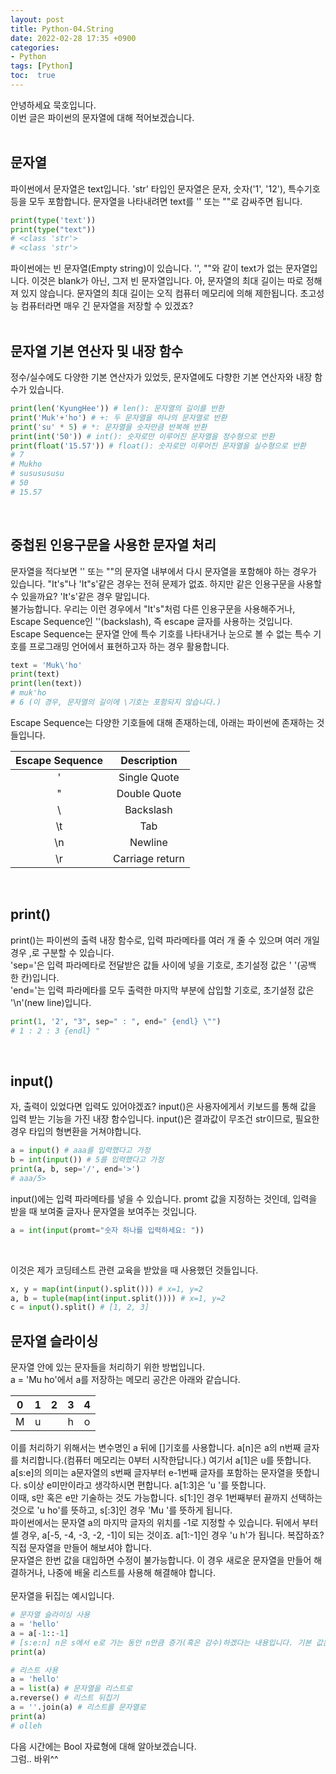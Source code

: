 ```yaml
---
layout: post
title: Python-04.String
date: 2022-02-28 17:35 +0900
categories:
- Python
tags: [Python]
toc:  true
---
```


안녕하세요 묵호입니다.<br>
이번 글은 파이썬의 문자열에 대해 적어보겠습니다.<br><br>

## 문자열<br>
파이썬에서 문자열은 text입니다. 'str' 타입인 문자열은 문자, 숫자('1', '12'), 특수기호 등을 모두 포함합니다. 문자열을 나타내려면 text를 '' 또는 ""로 감싸주면 됩니다.
```python
print(type('text'))
print(type("text"))
# <class 'str'>
# <class 'str'>
```
파이썬에는 빈 문자열(Empty string)이 있습니다. '', ""와 같이 text가 없는 문자열입니다. 이것은 blank가 아닌, 그저 빈 문자열입니다. 아, 문자열의 최대 길이는 따로 정해져 있지 않습니다. 문자열의 최대 길이는 오직 컴퓨터 메모리에 의해 제한됩니다. 초고성능 컴퓨터라면 매우 긴 문자열을 저장할 수 있겠죠?<br><br>

## 문자열 기본 연산자 및 내장 함수
정수/실수에도 다양한 기본 연산자가 있었듯, 문자열에도 다향한 기본 연산자와 내장 함수가 있습니다.<br>
```python
print(len('KyungHee')) # len(): 문자열의 길이를 반환
print('Muk'+'ho') # +: 두 문자열을 하나의 문자열로 반환
print('su' * 5) # *: 문자열을 숫자만큼 반복해 반환
print(int('50')) # int(): 숫자로만 이루어진 문자열을 정수형으로 반환
print(float('15.57')) # float(): 숫자로만 이루어진 문자열을 실수형으로 반환
# 7
# Mukho
# sususususu
# 50
# 15.57
```
<br>

## 중첩된 인용구문을 사용한 문자열 처리<br>
문자열을 적다보면 '' 또는 ""의 문자열 내부에서 다시 문자열을 포함해야 하는 경우가 있습니다. "It's"나 'It"s'같은 경우는 전혀 문제가 없죠. 하지만 같은 인용구문을 사용할 수 있을까요? 'It's'같은 경우 말입니다.<br>
불가능합니다. 우리는 이런 경우에서 "It's"처럼 다른 인용구문을 사용해주거나, Escape Sequence인 '\'(backslash), 즉 escape 글자를 사용하는 것입니다. Escape Sequence는 문자열 안에 특수 기호를 나타내거나 눈으로 볼 수 없는 특수 기호를 프로그래밍 언어에서 표현하고자 하는 경우 활용합니다.
```python
text = 'Muk\'ho'
print(text)
print(len(text))
# muk'ho
# 6 (이 경우, 문자열의 길이에 \기호는 포함되지 않습니다.)
```
Escape Sequence는 다양한 기호들에 대해 존재하는데, 아래는 파이썬에 존재하는 것들입니다.

| Escape Sequence | Description |
| :---: | :---: |
| ' | Single Quote |
| " | Double Quote |
| \ | Backslash |
| \t | Tab |
| \n | Newline |
| \r | Carriage return |

<br>

## print()
print()는 파이썬의 출력 내장 함수로, 입력 파라메타를 여러 개 줄 수 있으며 여러 개일 경우 ,로 구분할 수 있습니다.<br>
'sep='은 입력 파라메타로 전달받은 값들 사이에 넣을 기호로, 초기설정 값은 ' '(공백 한 칸)입니다.<br>
'end='는 입력 파라메타를 모두 출력한 마지막 부분에 삽입할 기호로, 초기설정 값은 '\n'(new line)입니다.<br>
```python
print(1, '2', "3", sep=" : ", end=" {endl} \"")
# 1 : 2 : 3 {endl} "
```
<br>

## input()
자, 출력이 있었다면 입력도 있어야겠죠? input()은 사용자에게서 키보드를 통해 값을 입력 받는 기능을 가진 내장 함수입니다. input()은 결과값이 무조건 str이므로, 필요한 경우 타입의 형변환을 거쳐야합니다.
```python
a = input() # aaa를 입력했다고 가정
b = int(input()) # 5를 입력했다고 가정
print(a, b, sep='/', end='>')
# aaa/5>
```
input()에는 입력 파라메타를 넣을 수 있습니다. promt 값을 지정하는 것인데, 입력을 받을 때 보여줄 글자나 문자열을 보여주는 것입니다.
```python
a = int(input(promt="숫자 하나를 입력하세요: "))
```
<br>

이것은 제가 코딩테스트 관련 교육을 받았을 때 사용했던 것들입니다.
```python
x, y = map(int(input().split())) # x=1, y=2
a, b = tuple(map(int(input.split()))) # x=1, y=2
c = input().split() # [1, 2, 3]
```

## 문자열 슬라이싱<br>
문자열 안에 있는 문자들을 처리하기 위한 방법입니다.<br>
a = 'Mu ho'에서 a를 저장하는 메모리 공간은 아래와 같습니다.

| 0 | 1 | 2 | 3 | 4 |
| :---: | :---: | :---: | :---: | :---: |
| M | u |  | h | o |

이를 처리하기 위해서는 변수명인 a 뒤에 []기호를 사용합니다. a[n]은 a의 n번째 글자를 처리합니다.(컴퓨터 메모리는 0부터 시작한답니다.) 여기서 a[1]은 u를 뜻합니다.<br>
a[s:e]의 의미는 a문자열의 s번째 글자부터 e-1번째 글자를 포함하는 문자열을 뜻합니다. s이상 e미만이라고 생각하시면 편합니다. a[1:3]은 'u '를 뜻합니다.<br>
이때, s만 혹은 e만 기술하는 것도 가능합니다. s[1:]인 경우 1번째부터 끝까지 선택하는 것으로 'u ho'를 뜻하고, s[:3]인 경우 'Mu '를 뜻하게 됩니다.<br>
파이썬에서는 문자열 a의 마지막 글자의 위치를 -1로 지정할 수 있습니다. 뒤에서 부터 셀 경우, a[-5, -4, -3, -2, -1]이 되는 것이죠. a[1:-1]인 경우 'u h'가 됩니다. 복잡하죠? 직접 문자열을 만들어 해보셔야 합니다.<br>
문자열은 한번 값을 대입하면 수정이 불가능합니다. 이 경우 새로운 문자열을 만들어 해결하거나, 나중에 배울 리스트를 사용해 해결해야 합니다.<br><br>
문자열을 뒤집는 예시입니다.
```python
# 문자열 슬라이싱 사용
a = 'hello'
a = a[-1::-1]
# [s:e:n] n은 s에서 e로 가는 동안 n만큼 증가(혹은 감수)하겠다는 내용입니다. 기본 값은 1입니다.
print(a)
```
```python
# 리스트 사용
a = 'hello'
a = list(a) # 문자열을 리스트로
a.reverse() # 리스트 뒤집기
a = ''.join(a) # 리스트를 문자열로
print(a)
# olleh
```

다음 시간에는 Bool 자료형에 대해 알아보겠습니다.<br>
그럼.. 바위^^<br>